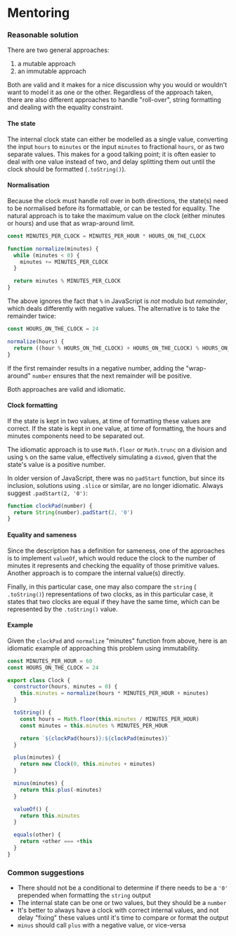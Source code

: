 # Mentoring

### Reasonable solution

There are two general approaches:

1. a mutable approach
2. an immutable approach

Both are valid and it makes for a nice discussion why you would or wouldn't
want to model it as one or the other. Regardless of the approach taken, there
are also different approaches to handle "roll-over", string formatting and
dealing with the equality constraint.

#### The state

The internal clock state can either be modelled as a single value, converting
the input `hours` to `minutes` or the input `minutes` to fractional `hours`, or
as two separate values. This makes for a good talking point; it is often easier
to deal with one value instead of two, and delay splitting them out until the
clock should be formatted (`.toString()`).

#### Normalisation

Because the clock must handle roll over in both directions, the state(s) need
to be normalised before its formattable, or can be tested for equality. The
natural approach is to take the maximum value on the clock (either minutes or
hours) and use that as wrap-around limit.

```javascript
const MINUTES_PER_CLOCK = MINUTES_PER_HOUR * HOURS_ON_THE_CLOCK

function normalize(minutes) {
  while (minutes < 0) {
    minutes += MINUTES_PER_CLOCK
  }

  return minutes % MINUTES_PER_CLOCK
}
```

The above ignores the fact that `%` in JavaScript is _not_ modulo but
_remainder_, which deals differently with negative values. The alternative is
to take the remainder twice:

```javascript
const HOURS_ON_THE_CLOCK = 24

normalize(hours) {
  return ((hour % HOURS_ON_THE_CLOCK) + HOURS_ON_THE_CLOCK) % HOURS_ON_THE_CLOCK;
}
```

If the first remainder results in a negative number, adding the "wrap-around"
`number` ensures that the next remainder will be positive.

Both approaches are valid and idiomatic.

#### Clock formatting

If the state is kept in two values, at time of formatting these values are
correct. If the state is kept in one value, at time of formatting, the hours
and minutes components need to be separated out.

The idiomatic approach is to use `Math.floor` or `Math.trunc` on a division and
using `%` on the same value, effectively simulating a `divmod`, given that the
state's value is a positive number.

In older version of JavaScript, there was no `padStart` function, but since its
inclusion, solutions using `.slice` or similar, are no longer idiomatic. Always
suggest `.padStart(2, '0')`:

```javascript
function clockPad(number) {
  return String(number).padStart(2, '0')
}
```

#### Equality and sameness

Since the description has a definition for sameness, one of the approaches is
to implement `valueOf`, which would reduce the clock to the number of minutes
it represents and checking the equality of those primitive values. Another
approach is to compare the internal value(s) directly.

Finally, in this particular case, one may also compare the `string` (
`.toString()`) representations of two clocks, as in this particular case, it
states that two clocks are equal if they have the same time, which can be
represented by the `.toString()` value.

#### Example

Given the `clockPad` and `normalize` "minutes" function from above, here is an
idiomatic example of approaching this problem using immutability.

```javascript
const MINUTES_PER_HOUR = 60
const HOURS_ON_THE_CLOCK = 24

export class Clock {
  constructor(hours, minutes = 0) {
    this.minutes = normalize(hours * MINUTES_PER_HOUR + minutes)
  }

  toString() {
    const hours = Math.floor(this.minutes / MINUTES_PER_HOUR)
    const minutes = this.minutes % MINUTES_PER_HOUR

    return `${clockPad(hours)}:${clockPad(minutes)}`
  }

  plus(minutes) {
    return new Clock(0, this.minutes + minutes)
  }

  minus(minutes) {
    return this.plus(-minutes)
  }

  valueOf() {
    return this.minutes
  }

  equals(other) {
    return +other === +this
  }
}
```

### Common suggestions

- There should not be a conditional to determine if there needs to be a `'0'`
  prepended when formatting the `string` output
- The internal state can be one or two values, but they should be a `number`
- It's better to always have a clock with correct internal values, and not
  delay "fixing" these values until it's time to compare or format the output
- `minus` should call `plus` with a negative value, or vice-versa
